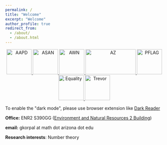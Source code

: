```yaml
---
permalink: /
title: "Welcome"
excerpt: "Welcome"
author_profile: true
redirect_from: 
  - /about/
  - /about.html
---
```


<p>
<center>
  <a href="https://www.aapd.com/">
     <img alt="AAPD" src="https://gkorpal.github.io/images/aapd.jpg"
       width="80" height="80" class="center">
  </a>
  <a href="https://autismacceptance.com/">
     <img alt="ASAN" src="https://gkorpal.github.io/images/ASAN_icon.jpg"
       width="80" height="80" class="center">
  </a>
  <a href="https://awnnetwork.org/">
     <img alt="AWN" src="https://gkorpal.github.io/images/awnlogo-256.png"
       width="80" height="80" class="center">
  </a>
  <a href="https://www.sabeusa.org/">
     <img alt="AZ" src="https://gkorpal.github.io/images/sabe-logo.png"
       width="160" height="80" class="center">
  </a>
    <a href="https://pflag.org/">
     <img alt="PFLAG" src="https://gkorpal.github.io/images/pflag-logo.png"
       width="80" height="80" class="center">
  </a>
  <a href="https://www.equalityfederation.org/">
     <img alt="Equality" src="https://gkorpal.github.io/images/equalityf.png"
       width="80" height="80" class="center">
  </a>
  <a href="https://www.thetrevorproject.org/">
     <img alt="Trevor" src="https://gkorpal.github.io/images/trevor.jpg"
       width="80" height="80" class="center">
  </a>  
 </center>
 </p>


To enable the "dark mode", please use browser extension like [Dark Reader](https://darkreader.org/)

**Office:** ENR2 S390GG ([Environment and Natural Resources 2 Building](https://enr2tour.arizona.edu/))

<!--- **Office Hours:**  On Sundays from 2:00 pm to 3:00 pm, on Tuesdays and Thursdays from 4:00 pm to 5:00 pm --->

**email:** gkorpal at math dot arizona dot edu

**Research interests**: Number theory

<!----
Arithmetic geometry and the related applications in cryptography.


 ![kisin](https://gkorpal.github.io/images/kisin2.png) | ![quanthom](https://gkorpal.github.io/images/quanthom2.png)
----------------------------------------------------------|----------------------------------------------------
 The Realm of Arithmetic Geometry (picture taken from Mark Kisin's article ["What is a Galois Representation?"](https://www.ams.org/notices/200706/tx070600718p.pdf)): Here the dashed arrows indicate a conjecture, while the dotted ones indicate partial progress, like the [Serre's conjecture](https://www.math.arizona.edu/~cais/Papers/Expos/Serre05.pdf) proved by Khare and Wintenberger (2008) for the "Wiles, Taylor ..." arrow and [Deligne's reduction](https://mathoverflow.net/a/20259/) of the Ramanujan conjecture to the Weil conjectures using the [Eichler-Shimura theory](https://mathoverflow.net/a/20950/) (1971) for the "Shimura varieties" arrow. Note that, the Langlands program predicts that any algebraic variety over $\mathbb{Q}$ corresponds to an algebraic automorphic form via their L-functions. *An annotated version of this diagram is available at the [LMFDB universe webpage](https://www.lmfdb.org/universe).* I am primarily interested in the properties of rational points on varieties, as discussed in [this article](https://doi.org/10.1007/978-3-642-56755-1_13).| The Realm of Elliptic Curve Cryptography (picture taken from Luca De Feo's presentation ["Isogeny Graphs in Cryptography"](https://defeo.lu/docet/assets/slides/2018-05-31-gdr-securite.pdf), hand-drawn by Rachel Deyts): Here [isogeny-based cryptography](https://doi.ieeecomputersociety.org/10.1109/MITP.2019.2943136) is shown to find a way around the Quanthom menace, illustrating the crucial role elliptic curves have played in the development of public-key cryptography. Initially, [in 1985](https://link.springer.com/chapter/10.1007%2F3-540-39799-X_31), the group structure of their points was used to come up with cryptography protocols. Later, [in 2001](https://link.springer.com/chapter/10.1007/3-540-44647-8_13), a modified version of the usual bilinear pairings defined on their torsion points were introduced to design various protocols. Then, [in 2011](https://doi.org/10.1007/978-3-642-25405-5_2), graphs whose vertices are (isomorphism classes of) supersingular elliptic curves and edges are isogenies between those curves were used to design protocols for post-quantum cryptography.

**Bonus**: [Neal Koblitz's opinions in his autobiography](https://doi.org/10.1007/978-3-540-74078-0_14) about the confluence of pure mathematics and computer science in cryptography.

---->
